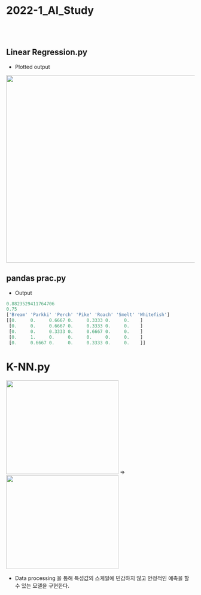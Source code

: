 # 2022-1_AI_Study
<br></br>
## Linear Regression.py
* Plotted output
<img src="https://img1.daumcdn.net/thumb/R1280x0/?scode=mtistory2&fname=https%3A%2F%2Fblog.kakaocdn.net%2Fdn%2FTefnB%2FbtrzyWD0bt2%2FkVobWd42KGA8V69NS0TMA1%2Fimg.png" width="600" height="500">  

## pandas prac.py
* Output
```python
0.8823529411764706
0.75
['Bream' 'Parkki' 'Perch' 'Pike' 'Roach' 'Smelt' 'Whitefish']
[[0.     0.     0.6667 0.     0.3333 0.     0.    ]
 [0.     0.     0.6667 0.     0.3333 0.     0.    ]
 [0.     0.     0.3333 0.     0.6667 0.     0.    ]
 [0.     1.     0.     0.     0.     0.     0.    ]
 [0.     0.6667 0.     0.     0.3333 0.     0.    ]]
```
# K-NN.py
<img src="https://img1.daumcdn.net/thumb/R1280x0/?scode=mtistory2&fname=https%3A%2F%2Fblog.kakaocdn.net%2Fdn%2FdZKRjA%2FbtrzDvFpuNb%2F4cCacYMAhpCsrQbdMIG45K%2Fimg.png" width="300" height="250">  => <img src="https://img1.daumcdn.net/thumb/R1280x0/?scode=mtistory2&fname=https%3A%2F%2Fblog.kakaocdn.net%2Fdn%2FeiRcvf%2FbtrzEBSSoAD%2F6ndshN78KVMMTmgIJsXEK1%2Fimg.png" width="300" height="250">  
* Data processing 을 통해 특성값의 스케일에 민감하지 않고 안정적인 예측을 할 수 있는 모델을 구현한다.
